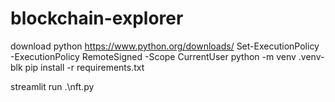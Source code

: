 # blockchain-explorer

download python
https://www.python.org/downloads/
Set-ExecutionPolicy -ExecutionPolicy RemoteSigned -Scope CurrentUser
python -m venv .venv-blk
pip install -r requirements.txt

streamlit run .\nft.py